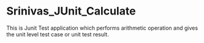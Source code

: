 # Srinivas_JUnit_Calculate
This is Junit Test application which performs arithmetic operation  and gives the unit level test case or unit test result.
